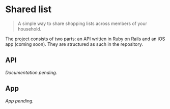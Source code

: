 # Shared list

> A simple way to share shopping lists across members of your household.

The project consists of two parts: an API written in Ruby on Rails and an iOS app (coming soon). They are structured as such in the repository.

## API

_Documentation pending._

## App

_App pending._

